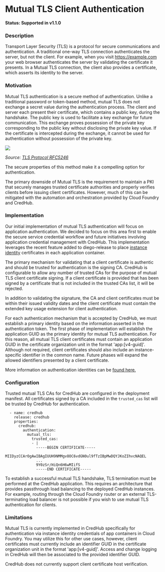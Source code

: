 # Mutual TLS Client Authentication

**Status: Supported in v1.1.0**

### Description
Transport Layer Security (TLS) is a protocol for secure communications and authentication. A traditional one-way TLS connection authenticates the server, but not the client. For example, when you visit https://example.com your web browser authenticates the server by validating the certificate it presents. In a Mutual TLS connection, the client also provides a certificate, which asserts its identity to the server. 

### Motivation
Mutual TLS authentication is a secure method of authentication. Unlike a traditional password or token-based method, mutual TLS does not exchange a secret value during the authentication process. The client and server each present their certificate, which contains a public key, during the handshake. The public key is used to facilitate a key exchange for future communication. This exchange proves possession of the private key corresponding to the public key without disclosing the private key value. If the certificate is intercepted during the exchange, it cannot be used for authentication without possession of the private key.

<img src="../images/tls-handshake.png">

_Source: [TLS Protocol RFC5246](https://tools.ietf.org/html/rfc5246)_

The secure properties of this method make it a compelling option for authentication. 

The primary downside of Mutual TLS is the requirement to maintain a PKI that securely manages trusted certificate authorities and properly verifies clients before issuing client certificates. However, much of this can be mitigated with the automation and orchestration provided by Cloud Foundry and CredHub. 

### Implementation

Our initial implementation of mutual TLS authentication will focus on application authentication. We decided to focus on this area first to enable the secure service credential workflow and future initiatives involving application credential management with CredHub. This implementation leverages the recent feature added to diego-release to place [instance identity][1] certificates in each application container. 

[1]:https://github.com/cloudfoundry/diego-release/blob/master/docs/instance-identity.md

The primary mechanism for validating that a client certificate is authentic and should be trusted for authentication is the signing CA. CredHub is configurable to allow any number of trusted CAs for the purpose of mutual TLS client certificate signing. If a client certificate is provided that has been signed by a certificate that is not included in the trusted CAs list, it will be rejected. 

In addition to validating the signature, the CA and client certificates must be within their issued validity dates and the client certificate must contain the extended key usage extension for client authentication. 

For each authentication mechanism that is accepted by CredHub, we must establish a primary identity based on the information asserted in the authentication token. The first phase of implementation will establish the application GUID as the primary identity for mutual TLS authentication. For this reason, all mutual TLS client certificates must contain an application GUID in the certificate organization unit in the format 'app:[v4-guid]'. Although not required, client certificates should also include an instance-specific identifier in the common name. Future phases will expand the allowed identifiers presented by a client certificate. 

More information on authentication identities can be [found here.](authentication-identities.md)

### Configuration

Trusted mutual TLS CAs for CredHub are configured in the deployment manifest. All certificates signed by a CA included in the `trusted_cas` list will be trusted by CredHub for authentication. 

```
  - name: credhub
    release: credhub
    properties:
      credhub:
        authentication:
          mutual_tls:
            trusted_cas:
            - |
              -----BEGIN CERTIFICATE-----
              MIIDyzCCArOgAwIBAgIUUH9NMMgv8OC6vdGN0ul9fTzIBpMwDQYJKoZIhvcNAQEL
              ...
              9Y0zSr/HiQn6H6wMIifS
              -----END CERTIFICATE-----
```

To establish a successful mutual TLS handshake, TLS termination must be performed at the CredHub application. This requires an architecture that provides passthrough load balancing to the deployed CredHub instances. For example, routing through the Cloud Foundry router or an external TLS-terminating load balancer is not possible if you wish to use mutual TLS authentication for clients. 

### Limitations 

Mutual TLS is currently implemented in CredHub specifically for authentication via instance identity credentials of app containers in Cloud Foundry. You may utilize this for other use cases, however, client certificates must currently include an identifier GUID in the certificate organization unit in the format 'app:[v4-guid]'. Access and change logging in CredHub will then be associated to the provided identifier GUID. 

CredHub does not currently support client certificate host verification. 
